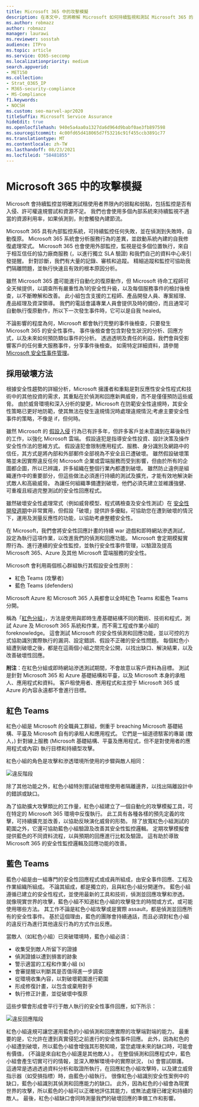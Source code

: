 ```yaml
---
title: Microsoft 365 中的攻擊模擬
description: 在本文中，您將瞭解 Microsoft 如何持續監視和測試 Microsoft 365 的租使用者界限。
ms.author: robmazz
author: robmazz
manager: laurawi
ms.reviewer: sosstah
audience: ITPro
ms.topic: article
ms.service: O365-seccomp
ms.localizationpriority: medium
search.appverid:
- MET150
ms.collection:
- Strat_O365_IP
- M365-security-compliance
- MS-Compliance
f1.keywords:
- NOCSH
ms.custom: seo-marvel-apr2020
titleSuffix: Microsoft Service Assurance
hideEdit: true
ms.openlocfilehash: 940e5a4aa0a1327da6d964d9babf0ae3fb897598
ms.sourcegitcommit: 4c00fd65d418065d7f53216c91f455ccb3891c77
ms.translationtype: MT
ms.contentlocale: zh-TW
ms.lasthandoff: 08/23/2021
ms.locfileid: "58481855"
---
```

# <a name="attack-simulation-in-microsoft-365"></a>Microsoft 365 中的攻擊模擬

Microsoft 會持續監控並明確測試租使用者界限內的弱點和弱點，包括監控是否有入侵、許可權違規嘗試和資源不足。 我們也會使用多個內部系統來持續監視不適當的資源利用率，如果偵測到，則會觸發內建節流。

Microsoft 365 具有內部監控系統，可持續監控任何失敗，並在偵測到失敗時，自動復原。 Microsoft 365 系統會分析服務行為的差異，並啟動系統內建的自我修復處理常式。 Microsoft 365 也會使用外部監控，監視是從多個位置執行，來自于相互信任的協力廠商服務 (，以進行獨立 SLA 驗證) 和我們自己的資料中心來引發提醒。 針對診斷，我們有大量的記錄、審核和追蹤。 精細追蹤和監控可協助我們隔離問題，並執行快速且有效的根本原因分析。

雖然 Microsoft 365 盡可能進行自動化的復原動作，但 Microsoft 待命工程師可全天候提供，以調查所有嚴重性為1的安全性升級，以及每個服務事件的檢討後檢查，以不斷瞭解和改善。 此小組包含支援的工程師、產品開發人員、專案經理、產品經理及資深領導。 我們的電話會議專業人員會提供及時的備份，而且通常可自動執行復原動作，所以下一次發生事件時，它可以是自我 healed。

不論影響的程度為何，Microsoft 都會執行完整的事件後檢查，只要發生 Microsoft 365 的安全性事件。 事件後檢查會包含對發生狀況的分析、回應方式，以及未來如何預防類似事件的分析。 透過透明及責任的利益，我們會與受影響客戶的任何重大服務事件，分享事件後檢查。 如需特定詳細資料，請參閱 [Microsoft 安全性事件管理](assurance-security-incident-management.md)。

## <a name="assume-breach-methodology"></a>採用破壞方法

根據安全性趨勢的詳細分析，Microsoft 擁護者和重點是對反應性安全性程式和技術中的其他投資的需求，其重點在於偵測和回應新興威脅，而不是僅僅預防這些威脅。 由於威脅環境和深入分析的變更，Microsoft 在防範安全性違規時，其安全性策略已更好地防範，使其無法在發生違規情況時處理違規情況;考慮主要安全性事件的策略，不像是 if，但何時。

雖然 Microsoft 的 [假設入侵](https://www.microsoft.com/TrustCenter/Security/default.aspx) 行為已有許多年，但許多客戶並未意識到在幕後執行的工作，以強化 Microsoft 雲端。 假設違犯是指導安全性投資、設計決策及操作安全性作法的思維方式。 假設違犯會限制應用程式、服務、身分識別及網路中的信任，其方式是將內部和外部郵件全部視為不安全且已遭破壞。 雖然假設破壞策略並未因實際違反任何 Microsoft 企業或雲端服務而受到影響，但由於所有的企圖都企圖，所以已辨識，許多組織在整個行業內都遭到破壞。 雖然防止違例是組織運作中的重要部分，但這些做法必須進行持續的測試及擴充，才能有效地解決新式敵人和高級威脅。 為讓任何組織準備遭到破壞，他們必須先建立並維護強健、可重複且經過完整測試的安全性回應程式。

雖然破壞安全性處理常式（例如威脅模型、程式碼檢查及安全性測試）在 [安全性開發週期](https://www.microsoft.com/securityengineering/sdl/)中非常實用，但假設「破壞」提供許多優點，可協助您在遭到破壞的情況下，運用及測量反應性的功能，以協助考慮整體安全性。

在 Microsoft，我們會將安全性回應計畫的持續 war 遊戲和即時網站滲透測試，設定為執行這項作業，以改進我們的偵測和回應功能。 Microsoft 會定期模擬實際行為、進行連續的安全性監控，並執行安全性事件管理，以驗證及提高 Microsoft 365、Azure 及其他 Microsoft 雲端服務的安全性。

Microsoft 會利用兩個核心群組執行其假設安全性原則：

- 紅色 Teams (攻擊者) 
- 藍色 Teams (defenders) 

Microsoft Azure 和 Microsoft 365 人員都會以全時紅色 Teams 和藍色 Teams 分開。

稱為「[紅色分組](https://go.microsoft.com/fwlink/?linkid=518599)」，方法是使用與即時生產基礎結構不同的戰術、技術和程式，測試 Azure 及 Microsoft 365 系統和作業，而不需工程或作業小組的 foreknowledge。 這會測試 Microsoft 的安全性偵測和回應功能，並以可控的方式協助識別實際執行的漏洞、設定錯誤、假設不正確的安全性問題。 每個紅色小組遭到破壞之後，都是在這兩個小組之間完全公開，以找出缺口、解決結果，以及改善破壞性回應。

**附注**：在紅色分組或即時網站滲透測試期間，不會故意以客戶資料為目標。 測試是針對 Microsoft 365 和 Azure 基礎結構和平臺，以及 Microsoft 本身的承租人、應用程式和資料。 客戶租使用者、應用程式和主控于 Microsoft 365 或 Azure 的內容永遠都不會進行目標。

## <a name="red-teams"></a>紅色 Teams

紅色小組是 Microsoft 的全職員工群組，側重于 breaching Microsoft 基礎結構、平臺及 Microsoft 自有的承租人和應用程式。 它們是一組道德駭客的專屬 (敵人，) 針對線上服務 (Microsoft 基礎結構、平臺及應用程式，但不是對使用者的應用程式或內容) 執行目標和持續型攻擊。

紅色小組的角色是攻擊和滲透環境所使用的步驟與敵人相同：

![違反階段](../media/office-365-isolation-breach-stages.png)

除了其他功能之外，紅色小組特別嘗試破壞租使用者隔離邊界，以找出隔離設計中的錯誤或缺口。

為了協助擴大攻擊類比的工作量，紅色小組建立了一個自動化的攻擊模擬工具，可在特定的 Microsoft 365 環境中反復執行。 此工具有各種各樣的預先定義的攻擊，可持續擴充並改善，以協助反映演化威脅的形勢。 除了放寬紅色小組測試的範圍之外，它還可協助藍色小組驗證及改善其安全性監控邏輯。 定期攻擊模擬會提供藍色的不同資料流程，以與預期的回應進行比較及驗證。 這有助於導致 Microsoft 365 的安全性監控邏輯及回應功能的改善。

## <a name="blue-teams"></a>藍色 Teams

藍色小組是由一組專門的安全性回應程式或成員所組成，由安全事件回應、工程及作業組織所組成。 不論其組成，都是獨立的，且與紅色小組分開運作。 藍色小組遵循已建立的安全性程式，並使用最新的工具和技術，偵測並回應攻擊和滲透。 就像現實世界的攻擊，藍色小組不知道紅色小組的攻擊發生的時間或方式，或可能使用哪些方法。 其工作不論是紅色小組攻擊或是實際 assault，都是偵測並回應所有的安全性事件。 基於這個理由，藍色的團隊會持續通話，而且必須對紅色小組的違反行為進行其他違反行為的方式作出反應。

當敵人（如紅色小組）已突破環境時，藍色小組必須：

- 收集受到敵人所留下的證據
- 偵測證據以遭到損害的跡象
- 警示適當的工程和作業小組 (s) 
- 會審提醒以判斷其是否值得進一步調查
- 從環境收集內容，以對破壞範圍進行範圍
- 形成修復計畫，以包含或棄用對手
- 執行修正計畫，並從破壞中復原

這些步驟會形成會平行于敵人執行的安全性事件回應，如下所示：

![違反回應階段](../media/office-365-isolation-breach-response-stages.png)

紅色小組違規可讓您運用藍色的小組偵測和回應實際的攻擊端對端的能力。 最重要的是，它允許在遭到真實侵犯之前進行的安全性事件回應。 此外，因為紅色的小組遭到破壞，所以藍色小組會增強其形勢知曉，當您處理未來的缺口時，可能會有價值， (不論是來自紅色小組還是其他敵人) 。 在整個偵測和回應程式中，藍色小組會產生切實可行的情報，並深入瞭解環境中的實際狀況， (s) 會嘗試辯護。 這通常是透過透過資料分析和取證所執行，在回應紅色小組攻擊時，以及建立威脅指示器（如受損指標）時，由藍色小組執行。 很像紅色小組識別安全性案例中的缺口，藍色小組識別其偵測和回應能力的缺口。 此外，因為紅色的小組會為現實世界的攻擊，所以藍色的小組可以正確地評估其能力，或無法處理已確定和持續的敵人。 最後，紅色小組缺口會同時測量我們的破壞回應的準備工作和影響。

